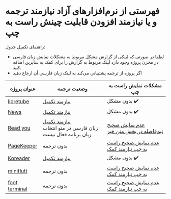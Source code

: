 # فهرستی از نرم‌افزارهای آزاد نیازمند ترجمه و یا نیازمند افزودن قابلیت چینش راست به چپ

راهنمای تکمیل جدول:
- لطفا در صورتی که لینکی از گزارش مشکل مربوط به مشکلات نمایش زبان فارسی در مخزن پروژه وجود دارد لینک مربوط به گزارش را برای کمک به سایرین اضافه کنید.
- اگر پروژه از ترجمه پشتیبانی می‌کند به لینک زبان فارسی أن ارجاع دهید


  
| عنوان پروژه  | وضعیت ترجمه | مشکلات نمایش راست به چپ |
| ------------- | ------------- |  ------------- |
 ‏[libretube](https://github.com/libre-tube/LibreTube) | [نیازمند تکمیل](https://hosted.weblate.org/projects/libretube/-/fa/) |بدون مشکل ✔️  |
 ‏[News](https://github.com/bubelov/news) | [نیازمند تکمیل](https://github.com/bubelov/news/blob/master/app/src/main/res/values-fa/strings.xml) |بدون مشکل ✔️  |
| ‏[Read you](https://github.com/Ashinch/ReadYou) | [نیازمند تکمیل](https://hosted.weblate.org/projects/readyou/-/fa/) <br> زبان فارسی در منو انتخاب زبان برنامه فعال نیست  |[عدم نمایش صحیح نیم‌فاصله در بخش متن خبر](https://github.com/Ashinch/ReadYou/issues/328)  |
| ‏[PageKeeper](https://github.com/DesarrolloAntonio/Shiori-Android-Client) |بدون ترجمه |[عدم نمایش صحیح راست به چپ نیازمند کمک](https://github.com/DesarrolloAntonio/Shiori-Android-Client/issues/7)  |
| ‏[Koreader](https://github.com/koreader/koreader) | [نیازمند تکمیل](https://hosted.weblate.org/projects/koreader/-/fa/) |بدون مشکل ✔️  |
| ‏[miniflutt](https://github.com/DocMarty84/miniflutt) |بدون ترجمه |[عدم نمایش صحیح راست به چپ نیازمند کمک](https://github.com/DocMarty84/miniflutt/issues/39)  |
| ‏[foot terminal](https://codeberg.org/dnkl/foot) |بدون ترجمه |[عدم نمایش صحیح راست به چپ نیازمند کمک](https://codeberg.org/dnkl/foot/issues/756)  |
